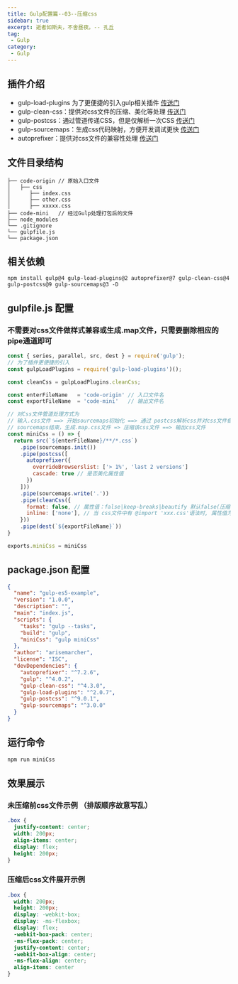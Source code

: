 ```yaml
---
title: Gulp配置篇--03--压缩css
sidebar: true
excerpt: 逝者如斯夫，不舍昼夜。-- 孔丘
tag:
 - Gulp
category:
 - Gulp
---
```


## 插件介绍

+ gulp-load-plugins 为了更便捷的引入gulp相关插件 [传送门](https://github.com/jackfranklin/gulp-load-plugins)
+ gulp-clean-css：提供对css文件的压缩、美化等处理 [传送门](https://github.com/scniro/gulp-clean-css)
+ gulp-postcss：通过管道传递CSS，但是仅解析一次CSS [传送门](https://github.com/postcss/gulp-postcss)
+ gulp-sourcemaps：生成css代码映射，方便开发调试更快 [传送门](https://github.com/gulp-sourcemaps/gulp-sourcemaps)
+ autoprefixer：提供对css文件的兼容性处理 [传送门](https://github.com/postcss/autoprefixer)

## 文件目录结构

```
├── code-origin // 原始入口文件
│   ├── css
│      ├── index.css 
│      ├── other.css 
│      ├── xxxxx.css
├── code-mini   // 经过Gulp处理打包后的文件
├── node_modules
└── .gitignore
└── gulpfile.js 
└── package.json
```

## 相关依赖

```
npm install gulp@4 gulp-load-plugins@2 autoprefixer@7 gulp-clean-css@4 gulp-postcss@9 gulp-sourcemaps@3 -D
```

## gulpfile.js 配置

### 不需要对css文件做样式兼容或生成.map文件，只需要删除相应的pipe通道即可


```js
const { series, parallel, src, dest } = require('gulp');
// 为了插件更便捷的引入
const gulpLoadPlugins = require('gulp-load-plugins')();

const cleanCss = gulpLoadPlugins.cleanCss;

const enterFileName   = 'code-origin' // 入口文件名
const exportFileName  = 'code-mini'   // 输出文件名

// 对Css文件管道处理方式为
// 输入.css文件 ==> 开始sourcemaps初始化 ==> 通过 postcss解析css并对css文件做兼容性处理 ==>
// sourcemaps结束，生成.map.css文件 => 压缩该css文件 ==> 输出css文件
const miniCss = () => {
  return src(`${enterFileName}/**/*.css`)
    .pipe(sourcemaps.init())
    .pipe(postcss([
      autoprefixer({
        overrideBrowserslist: ['> 1%', 'last 2 versions']
        cascade: true // 是否美化属性值
      })
    ]))
    .pipe(sourcemaps.write('.'))
    .pipe(cleanCss({
      format: false, // 属性值：false|keep-breaks|beautify 默认false(压缩)
      inline: ['none'], // 当 css文件中有 @import 'xxx.css'语法时, 属性值为none则不将 xxx.css全部解析到当前的css文件
    }))
    .pipe(dest(`${exportFileName}`))
}

exports.miniCss = miniCss
```

## package.json 配置

```json
{
  "name": "gulp-es5-example",
  "version": "1.0.0",
  "description": "",
  "main": "index.js",
  "scripts": {
    "tasks": "gulp --tasks",
    "build": "gulp",
    "miniCss": "gulp miniCss"
  },
  "author": "arisemarcher",
  "license": "ISC",
  "devDependencies": {
    "autoprefixer": "^7.2.6",
    "gulp": "^4.0.2",
    "gulp-clean-css": "^4.3.0",
    "gulp-load-plugins": "^2.0.7",
    "gulp-postcss": "^9.0.1",
    "gulp-sourcemaps": "^3.0.0"
  }
}

```

## 运行命令

```bash
npm run miniCss
```

## 效果展示
### 未压缩前css文件示例 （排版顺序故意写乱）

```css
.box {
  justify-content: center;
  width: 200px;
  align-items: center;
  display: flex;
  height: 200px;
}
```

### 压缩后css文件展开示例

```css
.box {
  width: 200px;
  height: 200px;
  display: -webkit-box;
  display: -ms-flexbox;
  display: flex;
  -webkit-box-pack: center;
  -ms-flex-pack: center;
  justify-content: center;
  -webkit-box-align: center;
  -ms-flex-align: center;
  align-items: center
}
```